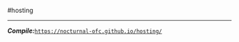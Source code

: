 #hosting<hr>
<i><b>Compile:</b></i><a href="https://nocturnal-ofc.github.io/hosting/">```https://nocturnal-ofc.github.io/hosting/```
